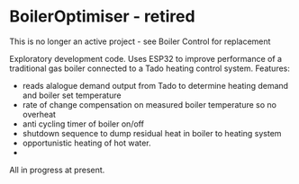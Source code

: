 # BoilerOptimiser - retired
This is no longer an active project - see Boiler Control for replacement

Exploratory development code. Uses ESP32 to improve performance of a traditional gas boiler connected to a Tado heating control system.
Features:
- reads alalogue demand output from Tado to determine heating demand and boiler set temperature
- rate of change compensation on measured boiler temperature so no overheat
- anti cycling timer of boiler on/off
- shutdown sequence to dump residual heat in boiler to heating system
- opportunistic heating of hot water.
- 
All in progress at present.  
